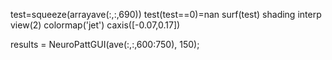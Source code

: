 test=squeeze(arrayave(:,:,690))
test(test==0)=nan
surf(test)
shading interp
view(2)
colormap('jet')
caxis([-0.07,0.17])

results = NeuroPattGUI(ave(:,:,600:750), 150);